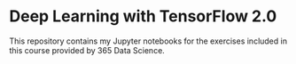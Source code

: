 # Deep Learning with TensorFlow 2.0

This repository contains my Jupyter notebooks for the exercises included in this course provided by 365 Data Science.
